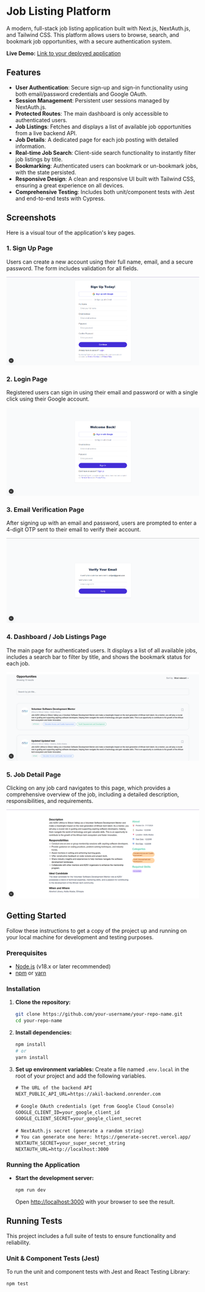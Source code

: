 # Job Listing Platform

A modern, full-stack job listing application built with Next.js, NextAuth.js, and Tailwind CSS. This platform allows users to browse, search, and bookmark job opportunities, with a secure authentication system.

**Live Demo:** [Link to your deployed application](https://your-live-demo-url.com)

## Features

- **User Authentication**: Secure sign-up and sign-in functionality using both email/password credentials and Google OAuth.
- **Session Management**: Persistent user sessions managed by NextAuth.js.
- **Protected Routes**: The main dashboard is only accessible to authenticated users.
- **Job Listings**: Fetches and displays a list of available job opportunities from a live backend API.
- **Job Details**: A dedicated page for each job posting with detailed information.
- **Real-time Job Search**: Client-side search functionality to instantly filter job listings by title.
- **Bookmarking**: Authenticated users can bookmark or un-bookmark jobs, with the state persisted.
- **Responsive Design**: A clean and responsive UI built with Tailwind CSS, ensuring a great experience on all devices.
- **Comprehensive Testing**: Includes both unit/component tests with Jest and end-to-end tests with Cypress.

## Screenshots

Here is a visual tour of the application's key pages.

### 1. Sign Up Page

Users can create a new account using their full name, email, and a secure password. The form includes validation for all fields.

![Sign Up Page](image-4.png)

### 2. Login Page

Registered users can sign in using their email and password or with a single click using their Google account.

![Login Page](image-5.png)

### 3. Email Verification Page

After signing up with an email and password, users are prompted to enter a 4-digit OTP sent to their email to verify their account.

![Email Verification Page](image-8.png)

### 4. Dashboard / Job Listings Page

The main page for authenticated users. It displays a list of all available jobs, includes a search bar to filter by title, and shows the bookmark status for each job.

![Dashboard](image-6.png)

### 5. Job Detail Page

Clicking on any job card navigates to this page, which provides a comprehensive overview of the job, including a detailed description, responsibilities, and requirements.

![Job Detail Page](image-7.png)

## Getting Started

Follow these instructions to get a copy of the project up and running on your local machine for development and testing purposes.

### Prerequisites

- [Node.js](https://nodejs.org/en/) (v18.x or later recommended)
- [npm](https://www.npmjs.com/) or [yarn](https://yarnpkg.com/)

### Installation

1.  **Clone the repository:**

    ```bash
    git clone https://github.com/your-username/your-repo-name.git
    cd your-repo-name
    ```

2.  **Install dependencies:**

    ```bash
    npm install
    # or
    yarn install
    ```

3.  **Set up environment variables:**
    Create a file named `.env.local` in the root of your project and add the following variables.

    ```env
    # The URL of the backend API
    NEXT_PUBLIC_API_URL=https://akil-backend.onrender.com

    # Google OAuth credentials (get from Google Cloud Console)
    GOOGLE_CLIENT_ID=your_google_client_id
    GOOGLE_CLIENT_SECRET=your_google_client_secret

    # NextAuth.js secret (generate a random string)
    # You can generate one here: https://generate-secret.vercel.app/
    NEXTAUTH_SECRET=your_super_secret_string
    NEXTAUTH_URL=http://localhost:3000
    ```

### Running the Application

- **Start the development server:**
  ```bash
  npm run dev
  ```
  Open [http://localhost:3000](http://localhost:3000) with your browser to see the result.

## Running Tests

This project includes a full suite of tests to ensure functionality and reliability.

### Unit & Component Tests (Jest)

To run the unit and component tests with Jest and React Testing Library:

```bash
npm test
```
